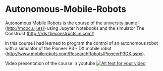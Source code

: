 # Autonomous-Mobile-Robots
Autonomous Mobile Robots is the course of the university jaume I (http://mooc.uji.es/) using Jupyter Notebooks and the simulator The Construct (http://rds.theconstructsim.com/)

In this course i had learned to program the control of an autonomous robot with a simulator of the Pioneer P3 - DX mobile robot (http://www.mobilerobots.com/ResearchRobots/PioneerP3DX.aspx).

Video presentation of the course in youtube
[![Alt text for your video](http://img.youtube.com/vi/hSDYzrbB_Bo/maxresdefault.jpg)](https://www.youtube.com/watch?v=hSDYzrbB_Bo&feature=youtu.be)
